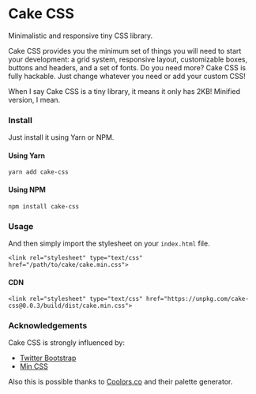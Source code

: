 # Cake CSS

Minimalistic and responsive tiny CSS library.

Cake CSS provides you the minimum set of things you will need to start your development: a grid system, responsive layout, customizable boxes, buttons and headers, and a set of fonts. Do you need more? Cake CSS is fully hackable. Just change whatever you need or add your custom CSS!

When I say Cake CSS is a tiny library, it means it only has 2KB! Minified version, I mean.

### Install

Just install it using Yarn or NPM.

#### Using Yarn

    yarn add cake-css

#### Using NPM

    npm install cake-css

### Usage

And then simply import the stylesheet on your `index.html` file.

    <link rel="stylesheet" type="text/css" href="/path/to/cake/cake.min.css">

#### CDN

    <link rel="stylesheet" type="text/css" href="https://unpkg.com/cake-css@0.0.3/build/dist/cake.min.css">

### Acknowledgements

Cake CSS is strongly influenced by:

* [Twitter Bootstrap](http://getboostrap.com)
* [Min CSS](http://mincss.com)

Also this is possible thanks to  [Coolors.co](https://coolors.co/) and their palette generator.
